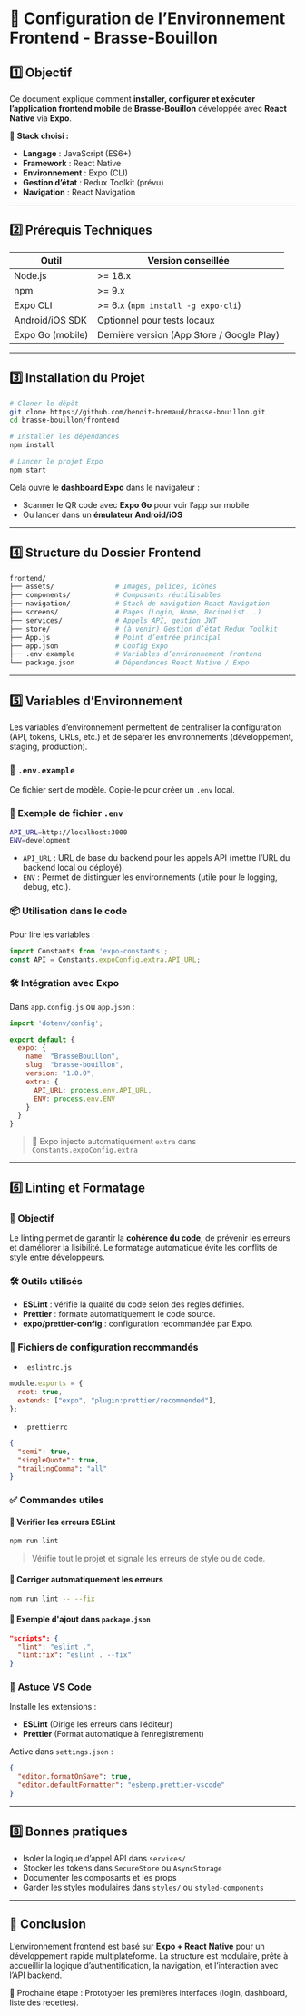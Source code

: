 # 🎨 Configuration de l’Environnement Frontend - Brasse-Bouillon

## **1️⃣ Objectif**

Ce document explique comment **installer, configurer et exécuter l’application frontend mobile** de **Brasse-Bouillon** développée avec **React Native** via **Expo**.

📌 **Stack choisi :**

- **Langage** : JavaScript (ES6+)
- **Framework** : React Native
- **Environnement** : Expo (CLI)
- **Gestion d’état** : Redux Toolkit (prévu)
- **Navigation** : React Navigation

---

## **2️⃣ Prérequis Techniques**

| Outil             | Version conseillée       |
|------------------|---------------------------|
| Node.js          | >= 18.x                   |
| npm              | >= 9.x                    |
| Expo CLI         | >= 6.x (`npm install -g expo-cli`) |
| Android/iOS SDK  | Optionnel pour tests locaux |
| Expo Go (mobile) | Dernière version (App Store / Google Play) |

---

## **3️⃣ Installation du Projet**

```bash
# Cloner le dépôt
git clone https://github.com/benoit-bremaud/brasse-bouillon.git
cd brasse-bouillon/frontend

# Installer les dépendances
npm install

# Lancer le projet Expo
npm start
```

Cela ouvre le **dashboard Expo** dans le navigateur :

- Scanner le QR code avec **Expo Go** pour voir l’app sur mobile
- Ou lancer dans un **émulateur Android/iOS**

---

## **4️⃣ Structure du Dossier Frontend**

```bash
frontend/
├── assets/               # Images, polices, icônes
├── components/           # Composants réutilisables
├── navigation/           # Stack de navigation React Navigation
├── screens/              # Pages (Login, Home, RecipeList...)
├── services/             # Appels API, gestion JWT
├── store/                # (à venir) Gestion d’état Redux Toolkit
├── App.js                # Point d’entrée principal
├── app.json              # Config Expo
├── .env.example          # Variables d’environnement frontend
└── package.json          # Dépendances React Native / Expo
```

---

## **5️⃣ Variables d’Environnement**

Les variables d’environnement permettent de centraliser la configuration (API, tokens, URLs, etc.) et de séparer les environnements (développement, staging, production).

### 📁 `.env.example`

Ce fichier sert de modèle. Copie-le pour créer un `.env` local.

### 🔧 Exemple de fichier `.env`

```bash
API_URL=http://localhost:3000
ENV=development
```

- `API_URL` : URL de base du backend pour les appels API (mettre l’URL du backend local ou déployé).
- `ENV` : Permet de distinguer les environnements (utile pour le logging, debug, etc.).

### 📦 Utilisation dans le code

Pour lire les variables :

```js
import Constants from 'expo-constants';
const API = Constants.expoConfig.extra.API_URL;
```

### 🛠️ Intégration avec Expo

Dans `app.config.js` ou `app.json` :

```js
import 'dotenv/config';

export default {
  expo: {
    name: "BrasseBouillon",
    slug: "brasse-bouillon",
    version: "1.0.0",
    extra: {
      API_URL: process.env.API_URL,
      ENV: process.env.ENV
    }
  }
}
```

> 📌 Expo injecte automatiquement `extra` dans `Constants.expoConfig.extra`

---

## **6️⃣ Linting et Formatage**

### 📌 Objectif

Le linting permet de garantir la **cohérence du code**, de prévenir les erreurs et d’améliorer la lisibilité. Le formatage automatique évite les conflits de style entre développeurs.

### 🛠️ Outils utilisés

- **ESLint** : vérifie la qualité du code selon des règles définies.
- **Prettier** : formate automatiquement le code source.
- **expo/prettier-config** : configuration recommandée par Expo.

### 📂 Fichiers de configuration recommandés

- `.eslintrc.js`

```js
module.exports = {
  root: true,
  extends: ["expo", "plugin:prettier/recommended"],
};
```

- `.prettierrc`

```json
{
  "semi": true,
  "singleQuote": true,
  "trailingComma": "all"
}
```

### ✅ Commandes utiles

#### 🔹 Vérifier les erreurs ESLint

```bash
npm run lint
```

> Vérifie tout le projet et signale les erreurs de style ou de code.

#### 🔹 Corriger automatiquement les erreurs

```bash
npm run lint -- --fix
```

#### 🔹 Exemple d'ajout dans `package.json`

```json
"scripts": {
  "lint": "eslint .",
  "lint:fix": "eslint . --fix"
}
```

### 📌 Astuce VS Code

Installe les extensions :

- **ESLint** (Dirige les erreurs dans l’éditeur)
- **Prettier** (Format automatique à l’enregistrement)

Active dans `settings.json` :

```json
{
  "editor.formatOnSave": true,
  "editor.defaultFormatter": "esbenp.prettier-vscode"
}
```

---

## **8️⃣ Bonnes pratiques**

- Isoler la logique d’appel API dans `services/`
- Stocker les tokens dans `SecureStore` ou `AsyncStorage`
- Documenter les composants et les props
- Garder les styles modulaires dans `styles/` ou `styled-components`

---

## **📌 Conclusion**

L’environnement frontend est basé sur **Expo + React Native** pour un développement rapide multiplateforme. La structure est modulaire, prête à accueillir la logique d’authentification, la navigation, et l’interaction avec l’API backend.

🚀 Prochaine étape : Prototyper les premières interfaces (login, dashboard, liste des recettes).
